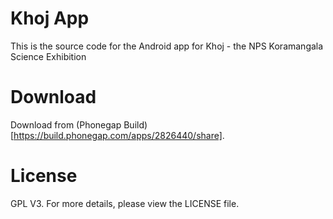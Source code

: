 # Khoj App
This is the source code for the Android app for Khoj - the NPS Koramangala Science Exhibition  
# Download
Download from (Phonegap Build)[https://build.phonegap.com/apps/2826440/share].
# License
GPL V3. For more details, please view the LICENSE file.

